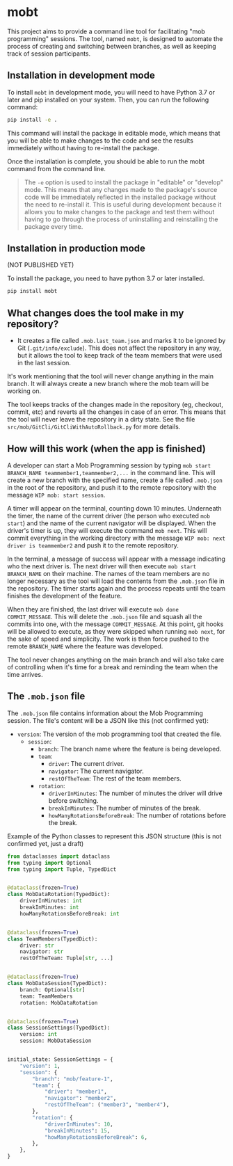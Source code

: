 # mobt

This project aims to provide a command line tool for facilitating "mob programming" sessions. The tool, named `mobt`, is
designed to automate the process of creating and switching between branches, as well as keeping track of session
participants.

## Installation in development mode

To install `mobt` in development mode, you will need to have Python 3.7 or later and pip installed on your system. Then,
you can run the following command:

```bash
pip install -e .
````

This command will install the package in editable mode, which means that you will be able to make changes to the code
and see the results immediately without having to re-install the package.

Once the installation is complete, you should be able to run the mobt command from the command line.

> The `-e` option is used to install the package in "editable" or "develop" mode. This means that any changes made to
> the package's source code will be immediately reflected in the installed package without the need to re-install it.
> This is useful during development because it allows you to make changes to the package and test them without having to
> go through the process of uninstalling and reinstalling the package every time.

## Installation in production mode

(NOT PUBLISHED YET)

To install the package, you need to have python 3.7 or later installed.

```bash
pip install mobt
```

## What changes does the tool make in my repository?

- It creates a file called `.mob.last_team.json` and marks it to be ignored by Git (`.git/info/exclude`). This does not
  affect the repository in any way, but it allows the tool to keep track of the team members that were used in the last
  session.

It's work mentioning that the tool will never change anything in the main branch. It will always create a new branch
where the mob team will be working on.

The tool keeps tracks of the changes made in the repository (eg, checkout, commit, etc) and reverts all the changes
in case of an error. This means that the tool will never leave the repository in a dirty state. See the
file `src/mob/GitCli/GitCliWithAutoRollback.py` for more details.

## How will this work (when the app is finished)

A developer can start a Mob Programming session by typing `mob start BRANCH_NAME teammember1,teammember2,...` in the
command line. This will create a new branch with the specified name, create a file called `.mob.json` in the root of the
repository, and push it to the remote repository with the message `WIP mob: start session`.

A timer will appear on the terminal, counting down 10 minutes. Underneath the timer, the name of the current driver (the
person who executed `mob start`) and the name of the current navigator will be displayed. When the driver's timer is up,
they will execute the command `mob next`. This will commit everything in the working directory with the
message `WIP mob:
next driver is teammember2` and push it to the remote repository.

In the terminal, a message of success will appear with a message indicating who the next driver is. The next driver will
then execute `mob start BRANCH_NAME` on their machine. The names of the team members are no longer necessary as the tool
will load the contents from the `.mob.json` file in the repository. The timer starts again and the process repeats until
the team finishes the development of the feature.

When they are finished, the last driver will execute `mob done COMMIT_MESSAGE`. This will delete the `.mob.json` file
and
squash all the commits into one, with the message `COMMIT_MESSAGE`. At this point, git hooks will be allowed to execute,
as they were skipped when running `mob next`, for the sake of speed and simplicity. The work is then force pushed to the
remote `BRANCH_NAME` where the feature was developed.

The tool never changes anything on the main branch and will also take care of controlling when it's time for a break and
reminding the team when the time arrives.

## The `.mob.json` file

The `.mob.json` file contains information about the Mob Programming session. The file's content will be a JSON like
this (not confirmed yet):

- `version`: The version of the mob programming tool that created the file.
    - `session`:
        - `branch`: The branch name where the feature is being developed.
        - `team`:
            - `driver`: The current driver.
            - `navigator`: The current navigator.
            - `restOfTheTeam`: The rest of the team members.
        - `rotation`:
            - `driverInMinutes`: The number of minutes the driver will drive before switching.
            - `breakInMinutes`: The number of minutes of the break.
            - `howManyRotationsBeforeBreak`: The number of rotations before the break.

Example of the Python classes to represent this JSON structure (this is not confirmed yet, just a draft)

```python
from dataclasses import dataclass
from typing import Optional
from typing import Tuple, TypedDict


@dataclass(frozen=True)
class MobDataRotation(TypedDict):
    driverInMinutes: int
    breakInMinutes: int
    howManyRotationsBeforeBreak: int


@dataclass(frozen=True)
class TeamMembers(TypedDict):
    driver: str
    navigator: str
    restOfTheTeam: Tuple[str, ...]


@dataclass(frozen=True)
class MobDataSession(TypedDict):
    branch: Optional[str]
    team: TeamMembers
    rotation: MobDataRotation


@dataclass(frozen=True)
class SessionSettings(TypedDict):
    version: int
    session: MobDataSession


initial_state: SessionSettings = {
    "version": 1,
    "session": {
        "branch": "mob/feature-1",
        "team": {
            "driver": "member1",
            "navigator": "member2",
            "restOfTheTeam": ("member3", "member4"),
        },
        "rotation": {
            "driverInMinutes": 10,
            "breakInMinutes": 15,
            "howManyRotationsBeforeBreak": 6,
        },
    },
}
```